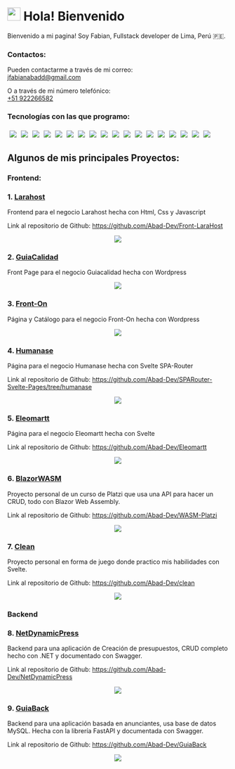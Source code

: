 <h1><img src="https://emojis.slackmojis.com/emojis/images/1531849430/4246/blob-sunglasses.gif?1531849430" width="30"/> Hola! Bienvenido</h1>

Bienvenido a mi pagina!
Soy Fabian, Fullstack developer de Lima, Perú 🇵🇪.

### Contactos:
Pueden contactarme a través de mi correo:
<br>
jfabianabadd@gmail.com

O a través de mi número telefónico:
<br>
[+51 922266582](tel:922266582)


### Tecnologías con las que programo:

<div style="display: flex; flex-wrap: wrap">
<img style="margin: 5px;" src="https://img.shields.io/badge/C%23-239120?style=for-the-badge&logo=c-sharp&logoColor=white" >

<img style="margin: 5px;" src="https://img.shields.io/badge/Python-3776AB?style=for-the-badge&logo=python&logoColor=white">

<img style="margin: 5px;" src="https://img.shields.io/badge/.NET-5C2D91?style=for-the-badge&logo=.net&logoColor=white">

<img style="margin: 5px;" src="https://img.shields.io/badge/JavaScript-F7DF1E?style=for-the-badge&logo=JavaScript&logoColor=white">

<img style="margin: 5px;" src="https://img.shields.io/badge/Node.js-43853D?style=for-the-badge&logo=node.js&logoColor=white">

<img style="margin: 5px;" src="https://img.shields.io/badge/HTML5-E34F26?style=for-the-badge&logo=html5&logoColor=white">

<img style="margin: 5px;" src="https://img.shields.io/badge/CSS3-1572B6?style=for-the-badge&logo=css3&logoColor=white">

<img style="margin: 5px;" src="https://img.shields.io/badge/React-20232A?style=for-the-badge&logo=react&logoColor=61DAFB">

<img style="margin: 5px;" src="https://img.shields.io/badge/Bootstrap-563D7C?style=for-the-badge&logo=bootstrap&logoColor=white">

<img style="margin: 5px;" src="https://img.shields.io/badge/React_Router-CA4245?style=for-the-badge&logo=react-router&logoColor=white">

<img style="margin: 5px;" src="https://img.shields.io/badge/Flask-000000?style=for-the-badge&logo=flask&logoColor=white">

<img style="margin: 5px;" src="https://img.shields.io/badge/MySQL-00000F?style=for-the-badge&logo=mysql&logoColor=white">

<img style="margin: 5px;" src="https://img.shields.io/badge/json%20web%20tokens-323330?style=for-the-badge&logo=json-web-tokens&logoColor=pink">

<img style="margin: 5px;" src="https://img.shields.io/badge/Next.js-000?logo=nextdotjs&logoColor=fff&style=for-the-badge">

<img style="margin: 5px;" src="https://img.shields.io/badge/docker-%230db7ed.svg?style=for-the-badge&logo=docker&logoColor=white">

<img style="margin: 5px;" src="https://img.shields.io/badge/-Swagger-%23Clojure?style=for-the-badge&logo=swagger&logoColor=white">

<img style="margin: 5px;" src="https://img.shields.io/badge/GIT-E44C30?style=for-the-badge&logo=git&logoColor=white">

<img style="margin: 5px;" src="https://img.shields.io/badge/Angular-DD0031?style=for-the-badge&logo=angular&logoColor=white">

</div>
<div style="clear: both;"></div>

## Algunos de mis principales Proyectos:

### Frontend:

### 1. [Larahost](https://larahost.net/)
Frontend para el negocio Larahost hecha con Html, Css y Javascript

Link al repositorio de Github: https://github.com/Abad-Dev/Front-LaraHost

<a href="https://larahost.net/" target="_blank">
<p align="center">
    <img src="images/larahost.png">
</p>
</a>

### 2. [GuiaCalidad](https://guiacalidad.com.pe)
Front Page para el negocio Guiacalidad hecha con Wordpress

<a href="https://guiacalidad.com.pe" target="_blank">
<p align="center">
    <img src="images/guiacalidad.png">
</p>
</a>

### 3. [Front-On](https://fronton.com.pe)
Página y Catálogo para el negocio Front-On hecha con Wordpress

<a href="https://fronton.com.pe" target="_blank">
<p align="center">
    <img src="images/fronton.png">
</p>
</a>

### 4. [Humanase](https://humanase.com)
Página para el negocio Humanase hecha con Svelte SPA-Router

Link al repositorio de Github: https://github.com/Abad-Dev/SPARouter-Svelte-Pages/tree/humanase


<a href="https://humanase.com" target="_blank">
<p align="center">
    <img src="images/humanase.png">
</p>
</a>

### 5. [Eleomartt](https://eleomartt.com)
Página para el negocio Eleomartt hecha con Svelte

Link al repositorio de Github: https://github.com/Abad-Dev/Eleomartt

<a href="https://eleomartt.com" target="_blank">
<p align="center">
    <img src="images/eleomartt.png">
</p>

</a>

### 6. [BlazorWASM](https://jm-delivery.com)
Proyecto personal de un curso de Platzi que usa una API para hacer un CRUD, todo con Blazor Web Assembly.

Link al repositorio de Github: https://github.com/Abad-Dev/WASM-Platzi

<a href="https://jm-delivery.com" target="_blank">
<p align="center">
    <img src="images/blazor.png">
</p>
</a>

### 7. [Clean](https://larahost.net/clean)
Proyecto personal en forma de juego donde practico mis habilidades con Svelte.

Link al repositorio de Github: https://github.com/Abad-Dev/clean

<a href="https://larahost.net/clean" target="_blank">
<p align="center">
    <img src="https://raw.githubusercontent.com/Abad-Dev/clean/main/images/prev.png">
</p>
</a>

### Backend

### 8. [NetDynamicPress](https://larahost.net/clean)
Backend para una aplicación de Creación de presupuestos, CRUD completo hecho con .NET y documentado con Swagger.

Link al repositorio de Github: https://github.com/Abad-Dev/NetDynamicPress

<p align="center">
    <img src="images/net.png">
</p>


### 9. [GuiaBack]()
Backend para una aplicación basada en anunciantes, usa base de datos MySQL. Hecha con la librería FastAPI y documentada con Swagger.

Link al repositorio de Github: https://github.com/Abad-Dev/GuiaBack

<p align="center">
    <img src="images/guia.png">
</p>
